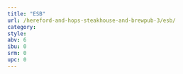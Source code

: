 ```yaml
---
title: "ESB"
url: /hereford-and-hops-steakhouse-and-brewpub-3/esb/
category: 
style: 
abv: 6
ibu: 0
srm: 0
upc: 0
---
```


